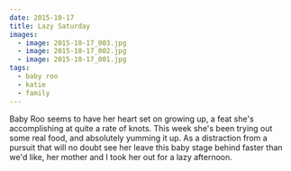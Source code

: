 ```yaml
---
date: 2015-10-17
title: Lazy Saturday
images:
  - image: 2015-10-17_003.jpg
  - image: 2015-10-17_002.jpg
  - image: 2015-10-17_001.jpg
tags:
  - baby roo
  - katie
  - family
---
```

Baby Roo seems to have her heart set on growing up, a feat she's accomplishing at quite a rate of knots. This week she's been trying out some real food, and absolutely yumming it up. As a distraction from a pursuit that will no doubt see her leave this baby stage behind faster than we'd like, her mother and I took her out for a lazy afternoon.